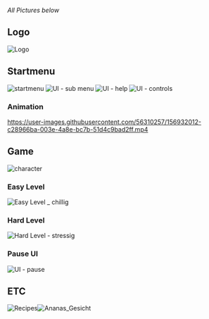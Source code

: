 _All Pictures below_


## Logo
![Logo](https://user-images.githubusercontent.com/56310257/156931997-682b19e9-ebce-421c-94f4-8b2d7de15cfc.png)

## Startmenu
![startmenu](https://user-images.githubusercontent.com/56310257/156932008-37f9a9d2-0615-489d-b5de-441326afa32c.png)
![UI - sub menu](https://user-images.githubusercontent.com/56310257/156932014-4a581c1f-9805-43d3-bb4a-6660db12d65b.png)
![UI - help](https://user-images.githubusercontent.com/56310257/156932018-9dc7f080-a2e5-472b-b062-976efbd3985c.png)
![UI - controls](https://user-images.githubusercontent.com/56310257/156932023-acec6f75-327a-477c-9070-6a8d46944a46.png)

### Animation
https://user-images.githubusercontent.com/56310257/156932012-c28966ba-003e-4a8e-bc7b-51d4c9bad2ff.mp4

## Game
![character](https://user-images.githubusercontent.com/56310257/156932039-21316775-3362-4b8c-b18f-74be0d954588.png)
### Easy Level
![Easy Level _ chillig](https://user-images.githubusercontent.com/56310257/156932031-4dedaae9-2927-4c09-bf86-92b5814b6c7c.png)
### Hard Level
![Hard Level - stressig](https://user-images.githubusercontent.com/56310257/156932032-461bbd15-2f0c-4e35-8ec8-1b409fe15f47.png)
### Pause UI
![UI - pause](https://user-images.githubusercontent.com/56310257/156932034-400c8858-a5c5-4657-8b8c-de82d802aec2.png)

## ETC
![Recipes](https://user-images.githubusercontent.com/56310257/156932026-121b9bbd-d620-45f2-8a35-32095fdd912d.png)![Ananas_Gesicht](https://user-images.githubusercontent.com/56310257/156932051-f59d6c1d-2946-4d5f-a32c-03403256e06f.png)
